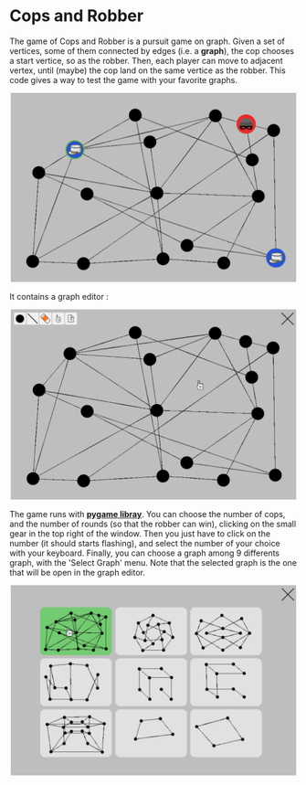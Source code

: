 # Cops and Robber
The game of Cops and Robber is a pursuit game on graph. Given a set of vertices, some of them connected by edges (i.e. a **graph**), the cop chooses a start vertice, so as the robber. Then, each player can move to adjacent vertex, until (maybe) the cop land on the same vertice as the robber.
This code gives a way to test the game with your favorite graphs. 

<p align="center">
<img src="https://github.com/mariusgarenaux/cops_robber/blob/main/picture/game_exemple.png" width="500">
</p>

It contains a graph editor :

<p align="center">
<img src="https://github.com/mariusgarenaux/cops_robber/blob/main/picture/graph_editor_exemple.png" width="500">
</p>

The game runs with [**pygame libray**](https://www.pygame.org/news).
You can choose the number of cops, and the number of rounds (so that the robber can win), clicking on the small gear in the top right of the window. Then you just have to click on the number (it should starts flashing), and select the number of your choice with your keyboard. 
Finally, you can choose a graph among 9 differents graph, with the 'Select Graph' menu. Note that the selected graph is the one that will be open in the graph editor.

<p align="center">
<img src="https://github.com/mariusgarenaux/cops_robber/blob/main/picture/select_graph_exemple.png" width="500">
</p>
